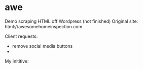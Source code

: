 # awe
Demo scraping HTML off Wordpress (not finished)
Original site: html://awesomehomeinspection.com

Client requests:
* remove social media buttons
* 

My inititive:
